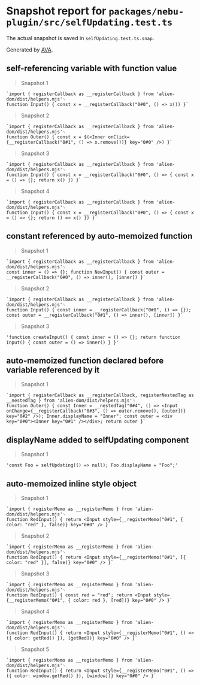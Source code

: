# Snapshot report for `packages/nebu-plugin/src/selfUpdating.test.ts`

The actual snapshot is saved in `selfUpdating.test.ts.snap`.

Generated by [AVA](https://avajs.dev).

## self-referencing variable with function value

> Snapshot 1

    `import { registerCallback as __registerCallback } from 'alien-dom/dist/helpers.mjs'␊
    function Input() { const x = __registerCallback("0#0", () => x()) }`

> Snapshot 2

    `import { registerCallback as __registerCallback } from 'alien-dom/dist/helpers.mjs'␊
    function Outer() { const x = $(<Inner onClick={__registerCallback("0#1", () => x.remove())} key="0#0" />) }`

> Snapshot 3

    `import { registerCallback as __registerCallback } from 'alien-dom/dist/helpers.mjs'␊
    function Input() { const x = __registerCallback("0#0", () => { const x = () => {}; return x() }) }`

> Snapshot 4

    `import { registerCallback as __registerCallback } from 'alien-dom/dist/helpers.mjs'␊
    function Input() { const x = __registerCallback("0#0", () => { const x = () => {}; return () => x() }) }`

## constant referenced by auto-memoized function

> Snapshot 1

    `import { registerCallback as __registerCallback } from 'alien-dom/dist/helpers.mjs'␊
    const inner = () => {}; function NewInput() { const outer = __registerCallback("0#0", () => inner(), [inner]) }`

> Snapshot 2

    `import { registerCallback as __registerCallback } from 'alien-dom/dist/helpers.mjs'␊
    function Input() { const inner = __registerCallback("0#0", () => {}); const outer = __registerCallback("0#1", () => inner(), [inner]) }`

> Snapshot 3

    'function createInput() { const inner = () => {}; return function Input() { const outer = () => inner() } }'

## auto-memoized function declared before variable referenced by it

> Snapshot 1

    `import { registerCallback as __registerCallback, registerNestedTag as __nestedTag } from 'alien-dom/dist/helpers.mjs'␊
    function Outer() { const Inner = __nestedTag("0#4", () => <Input onChange={__registerCallback("0#3", () => outer.remove(), [outer])} key="0#2" />); Inner.displayName = "Inner"; const outer = <div key="0#0"><Inner key="0#1" /></div>; return outer }`

## displayName added to selfUpdating component

> Snapshot 1

    'const Foo = selfUpdating(() => null); Foo.displayName = "Foo";'

## auto-memoized inline style object

> Snapshot 1

    `import { registerMemo as __registerMemo } from 'alien-dom/dist/helpers.mjs'␊
    function RedInput() { return <Input style={__registerMemo("0#1", { color: "red" }, false)} key="0#0" /> }`

> Snapshot 2

    `import { registerMemo as __registerMemo } from 'alien-dom/dist/helpers.mjs'␊
    function RedInput() { return <Input style={__registerMemo("0#1", [{ color: "red" }], false)} key="0#0" /> }`

> Snapshot 3

    `import { registerMemo as __registerMemo } from 'alien-dom/dist/helpers.mjs'␊
    function RedInput() { const red = "red"; return <Input style={__registerMemo("0#1", { color: red }, [red])} key="0#0" /> }`

> Snapshot 4

    `import { registerMemo as __registerMemo } from 'alien-dom/dist/helpers.mjs'␊
    function RedInput() { return <Input style={__registerMemo("0#1", () => ({ color: getRed() }), [getRed])} key="0#0" /> }`

> Snapshot 5

    `import { registerMemo as __registerMemo } from 'alien-dom/dist/helpers.mjs'␊
    function RedInput() { return <Input style={__registerMemo("0#1", () => ({ color: window.getRed() }), [window])} key="0#0" /> }`
